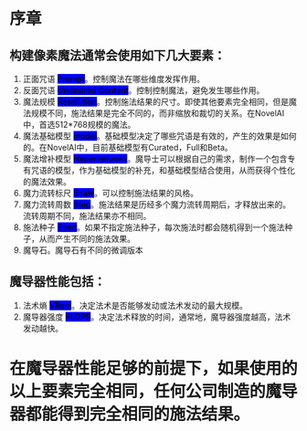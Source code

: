 # 序章


## 构建像素魔法通常会使用如下几大要素：


1. 正面咒语 <mark style="background-color:blue;">Prompt</mark>。控制魔法在哪些维度发挥作用。
2. 反面咒语 <mark style="background-color:blue;">Undesired Content</mark>。控制控制魔法，避免发生哪些作用。
3. 魔法规模 <mark style="background-color:blue;">Resolution</mark>。控制施法结果的尺寸。即使其他要素完全相同，但是魔法规模不同，施法结果是完全不同的，而非缩放和裁切的关系。在NovelAI中，首选512\*768规模的魔法。
4. 魔法基础模型 <mark style="background-color:blue;">model</mark>。基础模型决定了哪些咒语是有效的，产生的效果是如何的。在NovelAI中，目前基础模型有Curated，Full和Beta。
5. 魔法增补模型 <mark style="background-color:blue;">Hypernetwork</mark>。魔导士可以根据自己的需求，制作一个包含专有咒语的模型，作为基础模型的补充，和基础模型结合使用，从而获得个性化的魔法效果。
6. 魔力流转标尺 <mark style="background-color:blue;">Scale</mark>。可以控制施法结果的风格。
7. 魔力流转周数 <mark style="background-color:blue;">Step</mark>。施法结果是历经多个魔力流转周期后，才释放出来的。流转周期不同，施法结果亦不相同。
8. 施法种子 <mark style="background-color:blue;">Seed</mark>。如果不指定施法种子，每次施法时都会随机得到一个施法种子，从而产生不同的施法效果。
9. 魔导石。魔导石有不同的微调版本


## 魔导器性能包括：


1. 法术熵 <mark style="background-color:blue;">VRam</mark>。决定法术是否能够发动或法术发动的最大规模。
2. 魔导器强度 <mark style="background-color:blue;">FLOPS</mark>。决定法术释放的时间，通常地，魔导器强度越高，法术发动越快。


# 在魔导器性能足够的前提下，如果使用的以上要素完全相同，任何公司制造的魔导器都能得到完全相同的施法结果。
